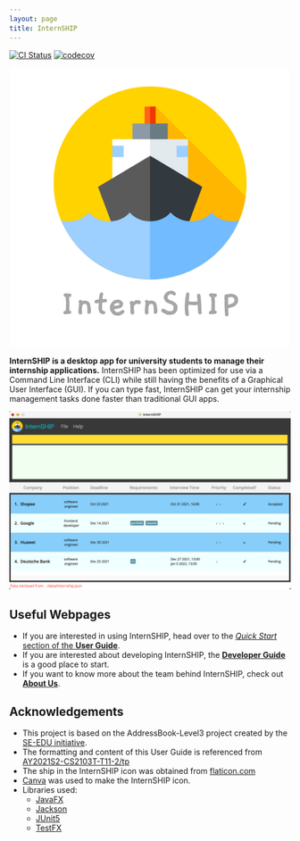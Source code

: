 ```yaml
---
layout: page
title: InternSHIP
---
```


[![CI Status](https://github.com/se-edu/addressbook-level3/workflows/Java%20CI/badge.svg)](https://github.com/se-edu/addressbook-level3/actions)
[![codecov](https://codecov.io/gh/AY2122S1-CS2103T-W17-1/tp/branch/master/graph/badge.svg?token=BILLNCEE86)](https://codecov.io/gh/AY2122S1-CS2103T-W17-1/tp)

<div align = "center">
    <img alt="logo" src="images/logos/InternSHIP.png">
</div>

**InternSHIP is a desktop app for university students to manage their internship applications.** InternSHIP has been optimized for use via a Command Line Interface (CLI) while still having the benefits of a Graphical User Interface (GUI). If you can type fast, InternSHIP can get your internship management tasks done faster than traditional GUI apps.

![Ui](images/Ui.png)

## Useful Webpages

* If you are interested in using InternSHIP, head over to the [_Quick Start_ section of the **User Guide**](UserGuide.md#quick-start).
* If you are interested about developing InternSHIP, the [**Developer Guide**](DeveloperGuide.md) is a good place to start.
* If you want to know more about the team behind InternSHIP, check out [**About Us**](https://ay2122s1-cs2103t-w17-1.github.io/tp/AboutUs.html).

## Acknowledgements

* This project is based on the AddressBook-Level3 project created by the [SE-EDU initiative](https://se-education.org).
* The formatting and content of this User Guide is referenced from [AY2021S2-CS2103T-T11-2/tp](https://github.com/AY2021S2-CS2103T-T11-2/tp/blob/master/docs/UserGuide.md)
* The ship in the InternSHIP icon was obtained from [flaticon.com](https://www.flaticon.com/free-icon/ship_4012401?term=ship&page=1&position=66&page=1&position=66&related_id=4012401&origin=search)
* [Canva](https://www.canva.com) was used to make the InternSHIP icon.
* Libraries used:
  - [JavaFX](https://openjfx.io/)
  - [Jackson](https://github.com/FasterXML/jackson)
  - [JUnit5](https://github.com/junit-team/junit5)
  - [TestFX](https://github.com/TestFX/TestFX)
